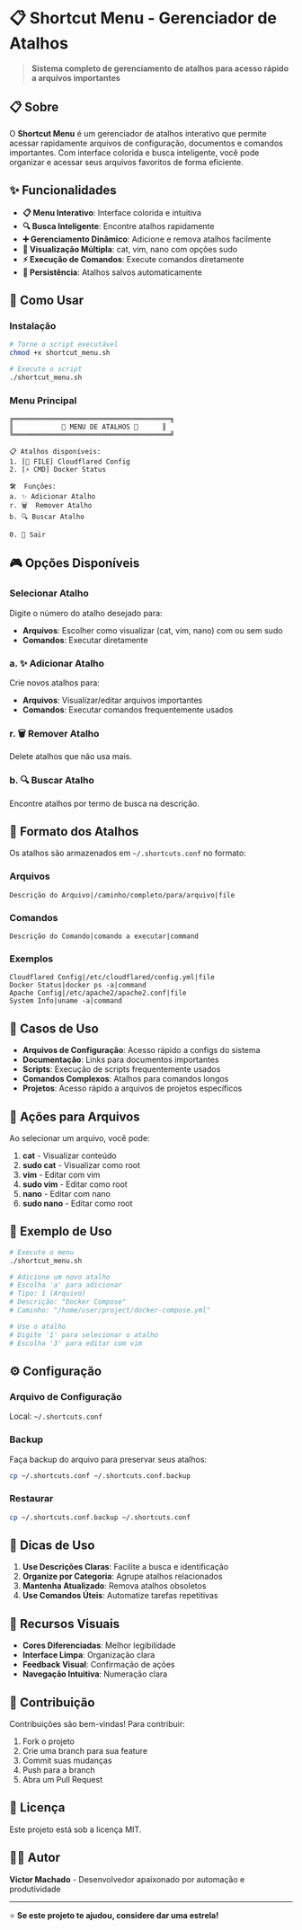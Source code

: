 # 📋 Shortcut Menu - Gerenciador de Atalhos

> **Sistema completo de gerenciamento de atalhos para acesso rápido a arquivos importantes**

## 📋 Sobre

O **Shortcut Menu** é um gerenciador de atalhos interativo que permite acessar rapidamente arquivos de configuração, documentos e comandos importantes. Com interface colorida e busca inteligente, você pode organizar e acessar seus arquivos favoritos de forma eficiente.

## ✨ Funcionalidades

- **📋 Menu Interativo**: Interface colorida e intuitiva
- **🔍 Busca Inteligente**: Encontre atalhos rapidamente
- **➕ Gerenciamento Dinâmico**: Adicione e remova atalhos facilmente
- **📖 Visualização Múltipla**: cat, vim, nano com opções sudo
- **⚡ Execução de Comandos**: Execute comandos diretamente
- **💾 Persistência**: Atalhos salvos automaticamente

## 🚀 Como Usar

### Instalação
```bash
# Torne o script executável
chmod +x shortcut_menu.sh

# Execute o script
./shortcut_menu.sh
```

### Menu Principal
```
╔═══════════════════════════════════════╗
║            🚀 MENU DE ATALHOS 🚀      ║
╚═══════════════════════════════════════╝

📋 Atalhos disponíveis:
1. [📁 FILE] Cloudflared Config
2. [⚡ CMD] Docker Status

🛠️  Funções:
a. ✨ Adicionar Atalho
r. 🗑️  Remover Atalho
b. 🔍 Buscar Atalho

0. 🚪 Sair
```

## 🎮 Opções Disponíveis

### Selecionar Atalho
Digite o número do atalho desejado para:
- **Arquivos**: Escolher como visualizar (cat, vim, nano) com ou sem sudo
- **Comandos**: Executar diretamente

### a. ✨ Adicionar Atalho
Crie novos atalhos para:
- **Arquivos**: Visualizar/editar arquivos importantes
- **Comandos**: Executar comandos frequentemente usados

### r. 🗑️ Remover Atalho
Delete atalhos que não usa mais.

### b. 🔍 Buscar Atalho
Encontre atalhos por termo de busca na descrição.

## 📁 Formato dos Atalhos

Os atalhos são armazenados em `~/.shortcuts.conf` no formato:

### Arquivos
```
Descrição do Arquivo|/caminho/completo/para/arquivo|file
```

### Comandos
```
Descrição do Comando|comando a executar|command
```

### Exemplos
```
Cloudflared Config|/etc/cloudflared/config.yml|file
Docker Status|docker ps -a|command
Apache Config|/etc/apache2/apache2.conf|file
System Info|uname -a|command
```

## 🎯 Casos de Uso

- **Arquivos de Configuração**: Acesso rápido a configs do sistema
- **Documentação**: Links para documentos importantes
- **Scripts**: Execução de scripts frequentemente usados
- **Comandos Complexos**: Atalhos para comandos longos
- **Projetos**: Acesso rápido a arquivos de projetos específicos

## 🔧 Ações para Arquivos

Ao selecionar um arquivo, você pode:
1. **cat** - Visualizar conteúdo
2. **sudo cat** - Visualizar como root
3. **vim** - Editar com vim
4. **sudo vim** - Editar como root
5. **nano** - Editar com nano
6. **sudo nano** - Editar como root

## 🚀 Exemplo de Uso

```bash
# Execute o menu
./shortcut_menu.sh

# Adicione um novo atalho
# Escolha 'a' para adicionar
# Tipo: 1 (Arquivo)
# Descrição: "Docker Compose"
# Caminho: "/home/user/project/docker-compose.yml"

# Use o atalho
# Digite '1' para selecionar o atalho
# Escolha '3' para editar com vim
```

## ⚙️ Configuração

### Arquivo de Configuração
Local: `~/.shortcuts.conf`

### Backup
Faça backup do arquivo para preservar seus atalhos:
```bash
cp ~/.shortcuts.conf ~/.shortcuts.conf.backup
```

### Restaurar
```bash
cp ~/.shortcuts.conf.backup ~/.shortcuts.conf
```

## 🔧 Dicas de Uso

1. **Use Descrições Claras**: Facilite a busca e identificação
2. **Organize por Categoria**: Agrupe atalhos relacionados
3. **Mantenha Atualizado**: Remova atalhos obsoletos
4. **Use Comandos Úteis**: Automatize tarefas repetitivas

## 🎨 Recursos Visuais

- **Cores Diferenciadas**: Melhor legibilidade
- **Interface Limpa**: Organização clara
- **Feedback Visual**: Confirmação de ações
- **Navegação Intuitiva**: Numeração clara

## 🤝 Contribuição

Contribuições são bem-vindas! Para contribuir:

1. Fork o projeto
2. Crie uma branch para sua feature
3. Commit suas mudanças
4. Push para a branch
5. Abra um Pull Request

## 📄 Licença

Este projeto está sob a licença MIT.

## 👨‍💻 Autor

**Victor Machado** - Desenvolvedor apaixonado por automação e produtividade

---

⭐ **Se este projeto te ajudou, considere dar uma estrela!**